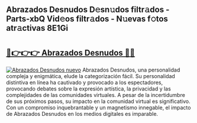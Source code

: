 ## Abrazados Desnudos D𝚎sn𝚞dos filtr𝚊dos - Parts-xbQ Vid𝚎os filtr𝚊dos - N𝚞evas f𝚘tos atr𝚊ctivas 8E1Gi

# <h2><a href="http://mb2x0u.tromn.icu/?c=Abrazados+Desnudos">🔗👉👉👉 Abrazados Desnudos 🔗🔗</a></h2>

[![Abrazados Desnudos nuevo](https://i.imgur.com/pEAQMta.gif)](http://mb2x0u.tromn.icu/?c=Abrazados+Desnudos)
Abrazados Desnudos, una personalidad compleja y enigmática, elude la categorización fácil. Su personalidad distintiva en línea ha cautivado y provocado a los espectadores, provocando debates sobre la expresión artística, la privacidad y las complejidades de las comunidades virtuales. A pesar de la incertidumbre de sus próximos pasos, su impacto en la comunidad virtual es significativo. Con un compromiso inquebrantable y un magnetismo innegable, el impacto de Abrazados Desnudos en los medios digitales es imparable.
